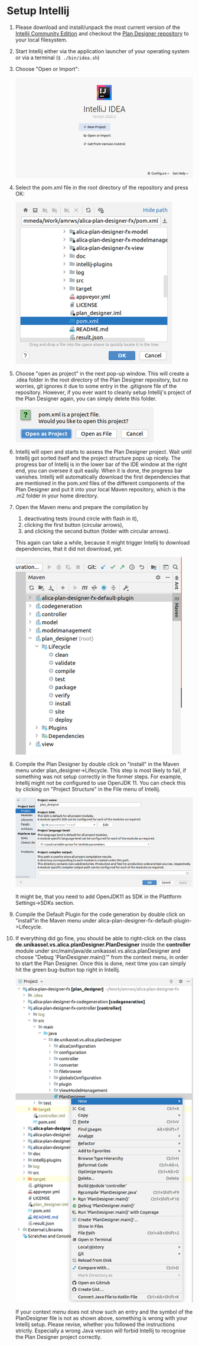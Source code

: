 # Setup Intellij

1. Please download and install/unpack the most current version of the [Intellij Community Edition](https://www.jetbrains.com/idea/download/) and checkout the [Plan Designer repository](https://github.com/rapyuta-robotics/alica-plan-designer-fx) to your local filesystem.

2. Start Intellij either via the application launcher of your operating system or via a terminal (`$ ./bin/idea.sh`)

3. Choose "Open or Import":

   ![](../img/Start-Popup.png)

4. Select the pom.xml file in the root directory of the repository and press OK:

   ![OpenFile-Dialogue](../img/OpenFile-Dialogue.png)

5. Choose "open as project" in the next pop-up window. This will create a .idea folder in the root directory of the Plan Designer repository, but no worries, git ignores it due to some entry in the .gitignore file of the repository. However, if you ever want to cleanly setup Intellij's project of the Plan Designer again, you can simply delete this folder.

   ![OpenAsProject-Dialogue](../img/OpenAsProject-Dialogue.png)

6. Intellij will open and starts to assess the Plan Designer project. Wait until Intellij got sorted itself and the project structure pops up nicely. The progress bar of Intellij is in the lower bar of the IDE window at the right end, you can oversee it quit easily. When it is done, the progress bar vanishes. Intellij will automatically download the first dependencies that are mentioned in the pom.xml files of the different components of the Plan Designer and put it into your local Maven repository, which is the .m2 folder in your home directory.

7. Open the Maven menu and prepare the compilation by

   1. deactivating tests (round circle with flash in it),
   2. clicking the first button (circular arrows),
   3. and clicking the second button (folder with circular arrows).

   This again can take a while, because it might trigger Intellij to download dependencies, that it did not download, yet.

   ![Maven-Menu](../img/Maven-Menu.png)

8. Compile the Plan Designer by double click on "install" in the Maven menu under plan_designer->Lifecycle. This step is most likely to fail, if something was not setup correctly in the former steps. For example, Intellij might not be configured to use OpenJDK 11. You can check this by clicking on "Project Structure" in the File menu of Intellij.

   ![ProjectStructure-Window](../img/ProjectStructure-Window.png)

   It might be, that you need to add OpenJDK11 as SDK in the Plattform Settings->SDKs section.

9. Compile the Default Plugin for the code generation by double click on "install"in the Maven menu
   under alica-plan-designer-fx-default-plugin->Lifecycle.

10. If everything did go fine, you should be able to right-click on the class **de.unikassel.vs.alica.planDesigner.PlanDesigner** inside the **controller** module under src/main/java/de.unikassel.vs.alica.planDesigner and choose "Debug 'PlanDesigner.main()'" from the context menu, in order to start the Plan Designer. Once this is done, next time you can simply hit the green bug-button top right in Intellij.

    ![](../img/Context-Menu.png)

    If your context menu does not show such an entry and the symbol of the PlanDesigner file is not as shown above, something is wrong with your Intellij setup. Please revise, whether you followed the instructions strictly. Especially a wrong Java version will forbid Intellij to recognise the Plan Designer project correctly.
